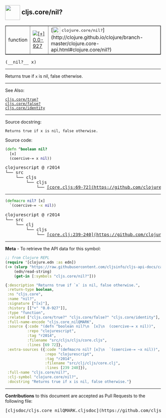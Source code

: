 ## <img width="48px" valign="middle" src="http://i.imgur.com/Hi20huC.png"> cljs.core/nil?

 <table border="1">
<tr>

<td>function</td>
<td><a href="https://github.com/cljsinfo/cljs-api-docs/tree/0.0-927"><img valign="middle" alt="[+] 0.0-927" src="https://img.shields.io/badge/+-0.0--927-lightgrey.svg"></a> </td>
<td>
[<img height="24px" valign="middle" src="http://i.imgur.com/1GjPKvB.png"> <samp>clojure.core/nil?</samp>](http://clojure.github.io/clojure/branch-master/clojure.core-api.html#clojure.core/nil?)
</td>
</tr>
</table>

 <samp>
(__nil?__ x)<br>
</samp>

---

Returns true if `x` is nil, false otherwise.

---


See Also:

[`cljs.core/true?`](cljs.core_trueQMARK.md)<br>
[`cljs.core/false?`](cljs.core_falseQMARK.md)<br>
[`cljs.core/identity`](cljs.core_identity.md)<br>

---

Source docstring:

```
Returns true if x is nil, false otherwise.
```

Source code:

```clj
(defn ^boolean nil?
  [x]
  (coercive-= x nil))
```

 <pre>
clojurescript @ r2014
└── src
    └── cljs
        └── cljs
            └── <ins>[core.cljs:69-72](https://github.com/clojure/clojurescript/blob/r2014/src/cljs/cljs/core.cljs#L69-L72)</ins>
</pre>


---

```clj
(defmacro nil? [x]
  `(coercive-= ~x nil))
```

 <pre>
clojurescript @ r2014
└── src
    └── clj
        └── cljs
            └── <ins>[core.clj:239-240](https://github.com/clojure/clojurescript/blob/r2014/src/clj/cljs/core.clj#L239-L240)</ins>
</pre>

---

__Meta__ - To retrieve the API data for this symbol:

```clj
;; from Clojure REPL
(require '[clojure.edn :as edn])
(-> (slurp "https://raw.githubusercontent.com/cljsinfo/cljs-api-docs/catalog/cljs-api.edn")
    (edn/read-string)
    (get-in [:symbols "cljs.core/nil?"]))
```

```clj
{:description "Returns true if `x` is nil, false otherwise.",
 :return-type boolean,
 :ns "cljs.core",
 :name "nil?",
 :signature ["[x]"],
 :history [["+" "0.0-927"]],
 :type "function",
 :related ["cljs.core/true?" "cljs.core/false?" "cljs.core/identity"],
 :full-name-encode "cljs.core_nilQMARK",
 :source {:code "(defn ^boolean nil?\n  [x]\n  (coercive-= x nil))",
          :repo "clojurescript",
          :tag "r2014",
          :filename "src/cljs/cljs/core.cljs",
          :lines [69 72]},
 :extra-sources ({:code "(defmacro nil? [x]\n  `(coercive-= ~x nil))",
                  :repo "clojurescript",
                  :tag "r2014",
                  :filename "src/clj/cljs/core.clj",
                  :lines [239 240]}),
 :full-name "cljs.core/nil?",
 :clj-symbol "clojure.core/nil?",
 :docstring "Returns true if x is nil, false otherwise."}

```

---

__Contributions__ to this document are accepted as Pull Requests to the following file:

 <pre>
[cljsdoc/cljs.core_nilQMARK.cljsdoc](https://github.com/cljsinfo/cljs-api-docs/blob/master/cljsdoc/cljs.core_nilQMARK.cljsdoc)
</pre>

